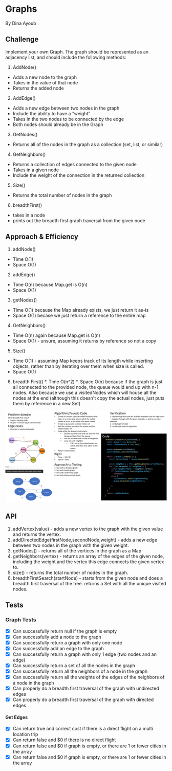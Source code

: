 # Graphs

By Dina Ayoub

## Challenge

Implement your own Graph. The graph should be represented as an adjacency list, and should include the following methods:

1. AddNode()
  * Adds a new node to the graph
  * Takes in the value of that node
  * Returns the added node
2. AddEdge()
  * Adds a new edge between two nodes in the graph
  * Include the ability to have a “weight”
  * Takes in the two nodes to be connected by the edge
  * Both nodes should already be in the Graph
3. GetNodes()
  * Returns all of the nodes in the graph as a collection (set, list, or similar)
4. GetNeighbors()
  * Returns a collection of edges connected to the given node
  * Takes in a given node
  * Include the weight of the connection in the returned collection
5. Size()
  * Returns the total number of nodes in the graph
6. breadthFirst()
  * takes in a node
  * prints out the breadth first graph traversal from the given node

## Approach & Efficiency

1. addNode()
  * Time O(1)
  * Space O(1)
2. addEdge()
  * Time O(n) because Map.get is O(n)
  * Space O(1)
3. getNodes()
  * Time O(1) because the Map already exists, we just return it as-is
  * Space O(1) becase we just return a reference to the entire map
4. GetNeighbors()
  * Time O(n) again because Map.get is O(n)
  * Space O(1) - unsure, assuming it returns by reference so not a copy
5. Size() 
  * Time O(1) - assuming Map keeps track of its length while inserting objects, rather than by iterating over them when size is called.
  * Space O(1)
6. breadth First()
  *. Time O(n^2)
  *. Space O(n) because if the graph is just all connected to the provided node, the queue would end up with n-1 nodes. Also because we use a visitedNodes which will house all the nodes at the end (although this doesn't copy the actual nodes, just puts them by reference in a new Set)

![white board](assets/uml.png)

## API

1. addVertex(value) - adds a new vertex to the graph with the given value and returns the vertex.
2. addDirectedEdge(firstNode,secondNode,weight) - adds a new edge between two nodes in the graph with the given weight.
3. getNodes() - returns all of the vertices in the graph as a Map
4. getNeighbors(vertex) - returns an array of the edges of the given node, including the weight and the vertex this edge connects the given vertex to.
5. size() - returns the total number of nodes in the graph.
6. breadthFirstSearch(startNode) - starts from the given node and does a breadth first traversal of the tree. returns a Set with all the unique visited nodes.

## Tests

### Graph Tests

* [x] Can successfully return null if the graph is empty
* [x] Can successfully add a node to the graph
* [x] Can successfully return a graph with only one node
* [x] Can successfully add an edge to the graph
* [x] Can successfully return a graph with only 1 edge (two nodes and an edge)
* [x] Can successfully return a set of all the nodes in the graph
* [x] Can successfully return all the neighbors of a node in the graph
* [x] Can successfully return all the weights of the edges of the neighbors of a node in the graph
* [x] Can properly do a breadth first traversal of the graph with undirected edges
* [x] Can properly do a breadth first traversal of the graph with directed edges

#### Get Edges

* [x] Can return true and correct cost if there is a direct flight on a multi location trip
* [x] Can return false and $0 if there is no direct flight
* [x] Can return false and $0 if graph is empty, or there are 1 or fewer cities in the array
* [x] Can return false and $0 if graph is empty, or there are 1 or fewer cities in the array